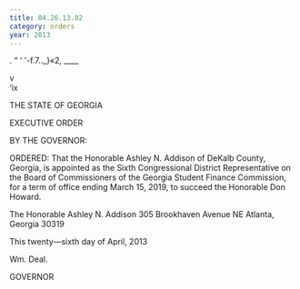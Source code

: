 ```yaml
---
title: 04.26.13.02
category: orders
year: 2013
---
```

  
 

. “ ‘ '-f.7.._}«2, ____

v \
‘ix

THE STATE OF GEORGIA

EXECUTIVE ORDER

BY THE GOVERNOR:

ORDERED: That the Honorable Ashley N. Addison of DeKalb County,
Georgia, is appointed as the Sixth Congressional District
Representative on the Board of Commissioners of the Georgia
Student Finance Commission, for a term of office ending March 15,
2019, to succeed the Honorable Don Howard.

The Honorable Ashley N. Addison
305 Brookhaven Avenue NE
Atlanta, Georgia 30319

This twenty—sixth day of April, 2013

Wm. Deal.

GOVERNOR

